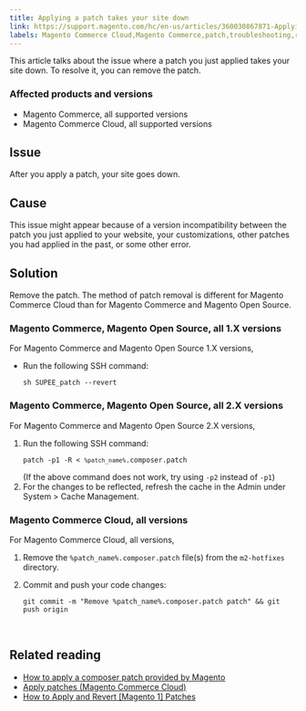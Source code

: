 ```yaml
---
title: Applying a patch takes your site down 
link: https://support.magento.com/hc/en-us/articles/360030867871-Applying-a-patch-takes-your-site-down-
labels: Magento Commerce Cloud,Magento Commerce,patch,troubleshooting,remove patch
---
```


<p>This article talks about the issue where a patch you just applied takes your site down. To resolve it, you can remove the patch.</p>
<h3>Affected products and versions</h3>
<ul>
<li>Magento Commerce, all supported versions</li>
<li>Magento Commerce Cloud, all supported versions</li>
</ul>
<h2>Issue</h2>
<p>After you apply a patch, your site goes down.</p>
<h2>Cause</h2>
<p>This issue might appear because of a version incompatibility between the patch you just applied to your website, your customizations, other patches you had applied in the past, or some other error.</p>
<h2>Solution</h2>
<p>Remove the patch. The method of patch removal is different for Magento Commerce Cloud than for Magento Commerce and Magento Open Source.</p>
<h3>Magento Commerce, Magento Open Source, all 1.X versions</h3>
<p>For Magento Commerce and Magento Open Source 1.X versions, </p>
<ul>
<li>Run the following SSH command:
<pre><code class="language-git">sh SUPEE_patch --revert</code></pre>
</li>
</ul>
<h3>Magento Commerce, Magento Open Source, all 2.X versions</h3>
<p>For Magento Commerce and Magento Open Source 2.X versions, </p>
<ol>
<li>Run the following SSH command:
<pre><code class="language-git">patch -p1 -R &lt; <code>%patch_name%</code>.composer.patch</code></pre>
(If the above command does not work, try using <code>-p2</code> instead of <code>-p1</code>)</li>
<li>For the changes to be reflected, refresh the cache in the Admin under System &gt; Cache Management.</li>
</ol>
<h3>Magento Commerce Cloud, all versions</h3>
<p>For Magento Commerce Cloud, all versions,</p>
<ol>
<li>Remove the <code>%patch_name%.composer.patch</code> file(s) from the <code>m2-hotfixes</code> directory.</li>
<li>
<p>Commit and push your code changes:</p>
<pre><code class="language-git">git commit -m "Remove %patch_name%.composer.patch patch" &amp;&amp; git push origin</code></pre>
</li>
</ol>
<p> </p>
<h2>Related reading</h2>
<ol>
</ol><ul>
<li><a href="https://support.magento.com/hc/en-us/articles/360028367731">How to apply a composer patch provided by Magento</a></li>
<li><a href="https://devdocs.magento.com/guides/v2.3/cloud/project/project-patch.html">Apply patches (Magento Commerce Cloud)</a></li>
<li><a href="https://devdocs.magento.com/guides/m1x/other/ht_install-patches.html">How to Apply and Revert [Magento 1] Patches</a></li>
</ul>
